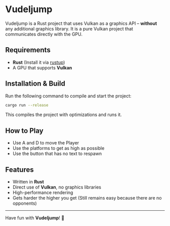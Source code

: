 # Vudeljump

Vudeljump is a Rust project that uses Vulkan as a graphics API – **without** any additional graphics library. It is a pure Vulkan project that communicates directly with the GPU.

## Requirements
- **Rust** (Install it via [rustup](https://rustup.rs/))
- A GPU that supports **Vulkan**

## Installation & Build
Run the following command to compile and start the project:

```sh
cargo run --release
```

This compiles the project with optimizations and runs it.

## How to Play
- Use A and D to move the Player
- Use the platforms to get as high as possible
- Use the button that has no text to respawn

## Features
- Written in **Rust**
- Direct use of **Vulkan**, no graphics libraries
- High-performance rendering
- Gets harder the higher you get (Still remains easy because there are no opponents)

---

Have fun with **Vudeljump**! 🚀

